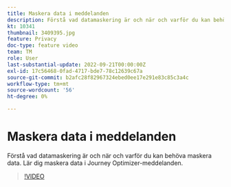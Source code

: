 ```yaml
---
title: Maskera data i meddelanden
description: Förstå vad datamaskering är och när och varför du kan behöva maskera data. Lär dig maskera data i Journey Optimizer-meddelanden.
kt: 10341
thumbnail: 3409395.jpg
feature: Privacy
doc-type: feature video
team: TM
role: User
last-substantial-update: 2022-09-21T00:00:00Z
exl-id: 17c56468-0fad-4717-bde7-78c12639c67a
source-git-commit: b2afc28f82967324ebed0ee17e291e83c85c3a4c
workflow-type: tm+mt
source-wordcount: '56'
ht-degree: 0%

---
```


# Maskera data i meddelanden

Förstå vad datamaskering är och när och varför du kan behöva maskera data. Lär dig maskera data i Journey Optimizer-meddelanden.

>[!VIDEO](https://video.tv.adobe.com/v/3409395?quality=12&learn=on)
